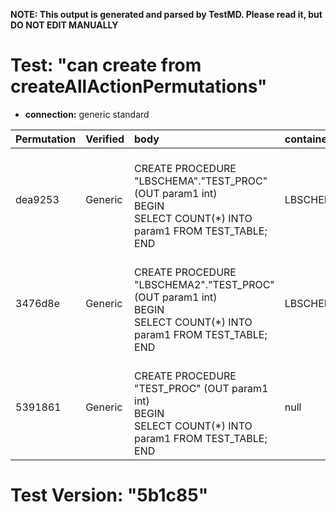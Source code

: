 **NOTE: This output is generated and parsed by TestMD. Please read it, but DO NOT EDIT MANUALLY**

# Test: "can create from createAllActionPermutations" #

- **connection:** generic standard

| Permutation | Verified | body                                                                                                                   | container | name      | OPERATIONS
| :---------- | :------- | :--------------------------------------------------------------------------------------------------------------------- | :-------- | :-------- | :------
| dea9253     | Generic  | <br>CREATE PROCEDURE "LBSCHEMA"."TEST_PROC" (OUT param1 int)<br>BEGIN<br>    SELECT COUNT(*) INTO param1 FROM TEST_TABLE;<br>END<br> | LBSCHEMA  | TEST_PROC | **plan**: CREATE PROCEDURE "LBSCHEMA"."TEST_PROC" (OUT param1 int)<br>BEGIN<br>    SELECT COUNT(*) INTO param1 FROM TEST_TABLE;<br>END
| 3476d8e     | Generic  | <br>CREATE PROCEDURE "LBSCHEMA2"."TEST_PROC" (OUT param1 int)<br>BEGIN<br>    SELECT COUNT(*) INTO param1 FROM TEST_TABLE;<br>END<br> | LBSCHEMA2 | TEST_PROC | **plan**: CREATE PROCEDURE "LBSCHEMA2"."TEST_PROC" (OUT param1 int)<br>BEGIN<br>    SELECT COUNT(*) INTO param1 FROM TEST_TABLE;<br>END
| 5391861     | Generic  | <br>CREATE PROCEDURE "TEST_PROC" (OUT param1 int)<br>BEGIN<br>    SELECT COUNT(*) INTO param1 FROM TEST_TABLE;<br>END<br> | null      | TEST_PROC | **plan**: CREATE PROCEDURE "TEST_PROC" (OUT param1 int)<br>BEGIN<br>    SELECT COUNT(*) INTO param1 FROM TEST_TABLE;<br>END

# Test Version: "5b1c85" #